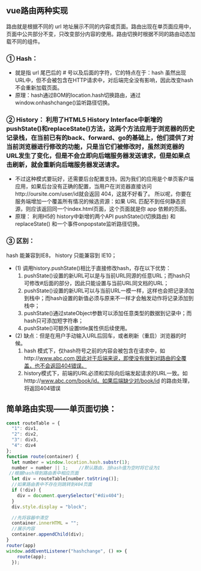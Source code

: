 ## vue路由两种实现
路由就是根据不同的 url 地址展示不同的内容或页面。路由出现在单页面应用中，页面中公共部分不变，只改变部分内容的使用。路由切换时根据不同的路由动态加载不同的组件。
### ① Hash：
- 就是指 url 尾巴后的 # 号以及后面的字符，它的特点在于：hash 虽然出现URL中，但不会被包含在HTTP请求中，对后端完全没有影响，因此改变hash不会重新加载页面。
- 原理：hash通过BOM的location.hash切换路由，通过window.onhashchange()监听路径切换。
### ② History： 利用了HTML5 History Interface中新增的pushState()和replaceState()方法，这两个方法应用于浏览器的历史记录栈，在当前已有的back、forward、go的基础上，他们提供了对当前浏览器进行修改的功能，只是当它们被修改时，虽然浏览器的URL发生了变化，但是不会立即向后端服务器发送请求，但是如果点击刷新，就会重新向后端服务器发送请求。
- 不过这种模式要玩好，还需要后台配置支持。因为我们的应用是个单页客户端应用，如果后台没有正确的配置，当用户在浏览器直接访问http://oursite.com/user/id就会返回 404，这就不好看了。
所以呢，你要在服务端增加一个覆盖所有情况的候选资源：如果 URL 匹配不到任何静态资源，则应该返回同一个index.html页面，这个页面就是你 app 依赖的页面。
- 原理： 利用H5的 history中新增的两个API pushState()(切换路由) 和 replaceState() 和一个事件onpopstate监听路径切换。
### ③ 区别：
hash 能兼容到IE8， history 只能兼容到 IE10；
- (1) 调用history.pushState()相比于直接修改hash，存在以下优势：
    1. pushState()设置的新URL可以是与当前URL同源的任意URL；而hash只可修改#后面的部分，因此只能设置与当前URL同文档的URL；
    2. pushState()设置的新URL可以与当前URL一模一样，这样也会把记录添加到栈中；而hash设置的新值必须与原来不一样才会触发动作将记录添加到栈中；
    3. pushState()通过stateObject参数可以添加任意类型的数据到记录中；而hash只可添加短字符串；
    4. pushState()可额外设置title属性供后续使用。
- (2) 缺点：但是在用户手动输入URL后回车，或者刷新（重启）浏览器的时候。
    1. hash 模式下，仅hash符号之前的内容会被包含在请求中，如http://www.abc.com,因此对于后端来说，即使没有做到对路由的全覆盖，也不会返回404错误。
    2. history模式下，前端的URL必须和实际向后端发起请求的URL一致。如htttp://www.abc.com/book/id。如果后端缺少对/book/id 的路由处理，将返回404错误

## 简单路由实现——单页面切换：
```js
const routeTable = {
  "1": div1,
  "2": div2,
  "3": div3,
  "4": div4 
};
function route(container) {
  let number = window.location.hash.substr(1);
  number = number || 1;    //默认路由，当hash值为空时将它设为1
 //根据hash得到路由表中相应页面
  let div = routeTable[number.toString()];
  //如果路由表中不存在则跳转到404页面
  if (!div) {
    div = document.querySelector("#div404");
  }
  div.style.display = "block";

  //先将容器中清空
  container.innerHTML = "";
  //展示内容
  container.appendChild(div);
}
router(app)
window.addEventListener("hashchange", () => {
    route(app);
  });
```
